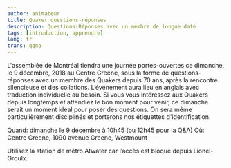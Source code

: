```yaml
---
author: animateur
title: Quaker questions-réponses
description: Questions-Réponses avec un membre de longue date
tags: [introduction, apprendre]
lang: fr
trans: qqna
---
```

L'assemblée de Montréal tiendra une journée portes-ouvertes ce dimanche, le 9 décembre, 2018 au Centre Greene, sous la forme de questions-réponses avec un membre des Quakers depuis 70 ans, après la rencontre silencieuse et des collations. L’événement aura lieu en anglais avec traduction individuelle au besoin. Si vous vous intéressez aux Quakers depuis longtemps et attendiez le bon moment pour venir, ce dimanche serait un moment idéal pour poser des questions. On sera même particulièrement disciplinés et porterons nos étiquettes d'identification.

Quand: dimanche le 9 décembre à 10h45 (ou 12h45 pour la Q&A)
Où: Centre Greene, 1090 avenue Greene, Westmount

Utilisez la station de métro Atwater car l’accès est bloqué depuis Lionel-Groulx.
